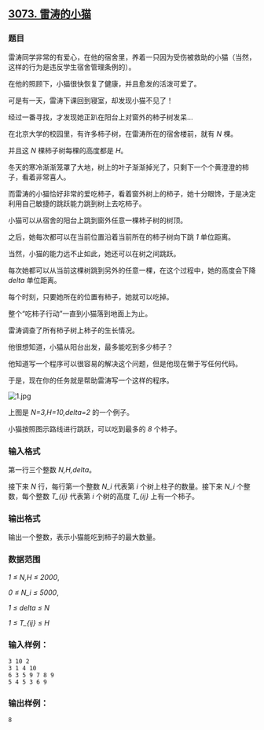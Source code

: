 ## [3073. 雷涛的小猫](https://www.acwing.com/problem/content/3076/)

### 题目

雷涛同学非常的有爱心，在他的宿舍里，养着一只因为受伤被救助的小猫（当然，这样的行为是违反学生宿舍管理条例的）。

在他的照顾下，小猫很快恢复了健康，并且愈发的活泼可爱了。

可是有一天，雷涛下课回到寝室，却发现小猫不见了！

经过一番寻找，才发现她正趴在阳台上对窗外的柿子树发呆…

在北京大学的校园里，有许多柿子树，在雷涛所在的宿舍楼前，就有 *N* 棵。

并且这 *N* 棵柿子树每棵的高度都是 *H*。

冬天的寒冷渐渐笼罩了大地，树上的叶子渐渐掉光了，只剩下一个个黄澄澄的柿子，看着非常喜人。

而雷涛的小猫恰好非常的爱吃柿子，看着窗外树上的柿子，她十分眼馋，于是决定利用自己敏捷的跳跃能力跳到树上去吃柿子。

小猫可以从宿舍的阳台上跳到窗外任意一棵柿子树的树顶。

之后，她每次都可以在当前位置沿着当前所在的柿子树向下跳 *1* 单位距离。

当然，小猫的能力远不止如此，她还可以在树之间跳跃。

每次她都可以从当前这棵树跳到另外的任意一棵，在这个过程中，她的高度会下降 *delta* 单位距离。

每个时刻，只要她所在的位置有柿子，她就可以吃掉。

整个“吃柿子行动”一直到小猫落到地面上为止。

雷涛调查了所有柿子树上柿子的生长情况。

他很想知道，小猫从阳台出发，最多能吃到多少柿子？

他知道写一个程序可以很容易的解决这个问题，但是他现在懒于写任何代码。

于是，现在你的任务就是帮助雷涛写一个这样的程序。

 ![1.jpg](https://cdn.acwing.com/media/article/image/2020/12/24/19_2526762445-1.jpg)

上图是 *N=3,H=10,delta=2* 的一个例子。

小猫按照图示路线进行跳跃，可以吃到最多的 *8* 个柿子。

### 输入格式

第一行三个整数 *N,H,delta*。

接下来 *N* 行，每行第一个整数 *N_i* 代表第 *i* 个树上柱子的数量。接下来 *N_i* 个整数，每个整数 *T_{ij}* 代表第 *i* 个树的高度 *T_{ij}* 上有一个柿子。

### 输出格式

输出一个整数，表示小猫能吃到柿子的最大数量。

### 数据范围

*1 ≤ N,H ≤ 2000*,

*0 ≤ N_i ≤ 5000*,

*1 ≤ delta ≤ N*

*1 ≤ T_{ij} ≤ H*

### 输入样例：

```
3 10 2
3 1 4 10
6 3 5 9 7 8 9
5 4 5 3 6 9
```

### 输出样例：

```
8
```
